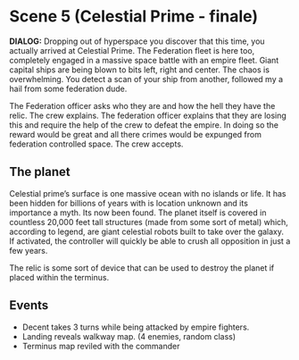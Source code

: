 # Scene 5 (Celestial Prime - finale)
**DIALOG:** Dropping out of hyperspace you discover that this time, you
actually arrived at Celestial Prime. The Federation fleet is here too,
completely engaged in a massive space battle with an empire fleet. Giant
capital ships are being blown to bits left, right and center. The chaos is
overwhelming. You detect a scan of your ship from another, followed my a hail
from some federation dude.

The Federation officer asks who they are and how the hell they have the relic.
The crew explains. The federation officer explains that they are losing this
and require the help of the crew to defeat the empire. In doing so the reward
would be great and all there crimes would be expunged from federation
controlled space.
The crew accepts.

## The planet
Celestial prime’s surface is one massive ocean with no islands or life. It has
been hidden for billions of years with is location unknown and its importance a
myth. Its now been found. The planet itself is covered in countless 20,000 feet
tall structures (made from some sort of metal) which, according to legend, are
giant celestial robots built to take over the galaxy. If activated, the
controller will quickly be able to crush all opposition in just a few years. 

The relic is some sort of device that can be used to destroy the planet if
placed within the terminus.

## Events
- Decent takes 3 turns while being attacked by empire fighters.
- Landing reveals walkway map. (4 enemies, random class)
- Terminus map reviled with the commander
